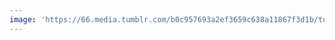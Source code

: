 ```yaml
---
image: 'https://66.media.tumblr.com/b0c957693a2ef3659c638a11867f3d1b/tumblr_n835gzWfzC1tbdx3so1_r1_1280.jpg'
---
```


